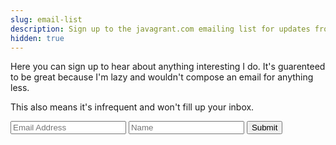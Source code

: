 ```yaml
---
slug: email-list
description: Sign up to the javagrant.com emailing list for updates from Java.
hidden: true
---
```

Here you can sign up to hear about anything interesting I do. It's guarenteed to be great because I'm lazy and wouldn't compose an email for anything less. 

This also means it's infrequent and won't fill up your inbox.
<!-- <iframe
  src="https://docs.google.com/forms/d/e/1FAIpQLSdWAYbBC1ia7DjIytYlncBkST6F4ni7RpfMHzkY2a9IzjMCTg/viewform?embedded=true"
  frameborder="0"
  marginheight="0"
  marginwidth="0"
  scrolling="no" 
  style="" 
  height="650" 
  width="600"
  > Loading…</iframe> -->

<form action="https://docs.google.com/forms/u/0/d/e/1FAIpQLSdWAYbBC1ia7DjIytYlncBkST6F4ni7RpfMHzkY2a9IzjMCTg/formResponse" target="dummyframe" method="POST">

<input name="entry.358749868" value="" placeholder="Email Address">
<input name="entry.488159601" value="" placeholder="Name">
<input type="submit">
</form>   
<iframe name="dummyframe" id="dummyframe" style="display: none;"></iframe>
<script type="text/javascript">
var load = 0;
document.getElementById('dummyframe').onload = function(){
    load++;
    if(load > 1){
      document.location = "blog/email-thanks";
    }
}
</script>